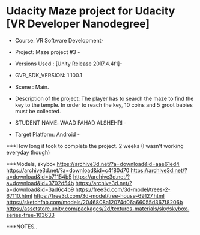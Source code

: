 # Udacity Maze project for Udacity [VR Developer Nanodegree]




- Course: VR Software Development- 
- Project: Maze project #3 -
- Versions Used
: [Unity Release 2017.4.4f1]-
- GVR_SDK_VERSION: 1.100.1
- Scene : Main.
- Description of the project: 
The player has to search the maze to find the key to the temple. In order to reach the key, 10 coins and 5 groot babies must be collected. 

- STUDENT NAME: WAAD FAHAD ALSHEHRI -
- Target Platform: Android -



***How long it took to complete the project.
2 weeks (I wasn't working everyday though)




***Models, skybox
https://archive3d.net/?a=download&id=aae61ed4
https://archive3d.net/?a=download&id=c4f80d70
https://archive3d.net/?a=download&id=b71154b5
https://archive3d.net/?a=download&id=3702d54b
https://archive3d.net/?a=download&id=3ad6c4b9
https://free3d.com/3d-model/trees-2-67110.html
https://free3d.com/3d-model/tree-house-69127.html
https://sketchfab.com/models/2046808a12074d06a66055d367f8206b
https://assetstore.unity.com/packages/2d/textures-materials/sky/skybox-series-free-103633


***NOTES..

